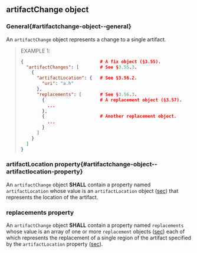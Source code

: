 ## artifactChange object

### General{#artifactchange-object--general}

An `artifactChange` object represents a change to a single artifact.

> EXAMPLE 1:
> 
> ```json
> {                             # A fix object (§3.55).
>   "artifactChanges": [        # See §3.55.3.
>     {                          
>       "artifactLocation": {   # See §3.56.2.
>         "uri": "a.h"
>       },
>       "replacements": [       # See §3.56.3.
>         {                     # A replacement object (§3.57).
>           ...
>         },
>         {                     # Another replacement object.
>           ...
>         }
>       ]
>     }
>   ]
> }
> ```

### artifactLocation property{#artifactchange-object--artifactlocation-property}

An `artifactChange` object **SHALL** contain a property named `artifactLocation` whose value is an `artifactLocation` object ([sec](#artifactlocation-object)) that represents the location of the artifact.

### replacements property

An `artifactChange` object **SHALL** contain a property named `replacements` whose value is an array of one or more `replacement` objects ([sec](#replacement-object)) each of which represents the replacement of a single region of the artifact specified by the `artifactLocation` property ([sec](#artifactchange-object--artifactlocation-property)).
